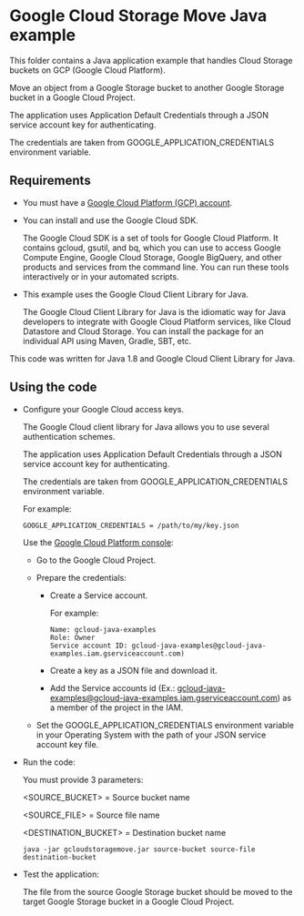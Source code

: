 # Google Cloud Storage Move Java example

This folder contains a Java application example that handles Cloud Storage buckets on GCP (Google Cloud Platform).

Move an object from a Google Storage bucket to another Google Storage bucket in a Google Cloud Project.

The application uses Application Default Credentials through a JSON service account key for authenticating.

The credentials are taken from GOOGLE_APPLICATION_CREDENTIALS environment variable.




## Requirements

* You must have a [Google Cloud Platform (GCP) account](http://cloud.google.com/).

* You can install and use the Google Cloud SDK.

  The Google Cloud SDK is a set of tools for Google Cloud Platform.
  It contains gcloud, gsutil, and bq, which you can use to access Google Compute Engine, Google Cloud Storage, Google BigQuery,
  and other products and services from the command line. You can run these tools interactively or in your automated scripts.

* This example uses the Google Cloud Client Library for Java.

  The Google Cloud Client Library for Java is the idiomatic way for Java developers to integrate with Google Cloud Platform services,
  like Cloud Datastore and Cloud Storage. You can install the package for an individual API using Maven, Gradle, SBT, etc.

This code was written for Java 1.8 and Google Cloud Client Library for Java.




## Using the code

* Configure your Google Cloud access keys.

  The Google Cloud client library for Java allows you to use several authentication schemes.

  The application uses Application Default Credentials through a JSON service account key for authenticating.

  The credentials are taken from GOOGLE_APPLICATION_CREDENTIALS environment variable.

  For example:
  
  ```
  GOOGLE_APPLICATION_CREDENTIALS = /path/to/my/key.json
  ```

  Use the [Google Cloud Platform console](http://cloud.google.com/):

  * Go to the Google Cloud Project. 

  * Prepare the credentials:
    * Create a Service account.
    
      For example:
      ```
      Name: gcloud-java-examples
      Role: Owner
      Service account ID: gcloud-java-examples@gcloud-java-examples.iam.gserviceaccount.com)
      ```

    * Create a key as a JSON file and download it.

    * Add the Service accounts id (Ex.: gcloud-java-examples@gcloud-java-examples.iam.gserviceaccount.com) as a member of the project in the IAM.
    
  * Set the GOOGLE_APPLICATION_CREDENTIALS environment variable in your Operating System with the path of your JSON service account key file.

* Run the code:

  You must provide 3 parameters:
  
  <SOURCE_BUCKET>      = Source bucket name
  
  <SOURCE_FILE>        = Source file name
  
  <DESTINATION_BUCKET> = Destination bucket name

  ```
  java -jar gcloudstoragemove.jar source-bucket source-file destination-bucket
  ```

* Test the application:

  The file from the source Google Storage bucket should be moved to the target Google Storage bucket in a Google Cloud Project.
